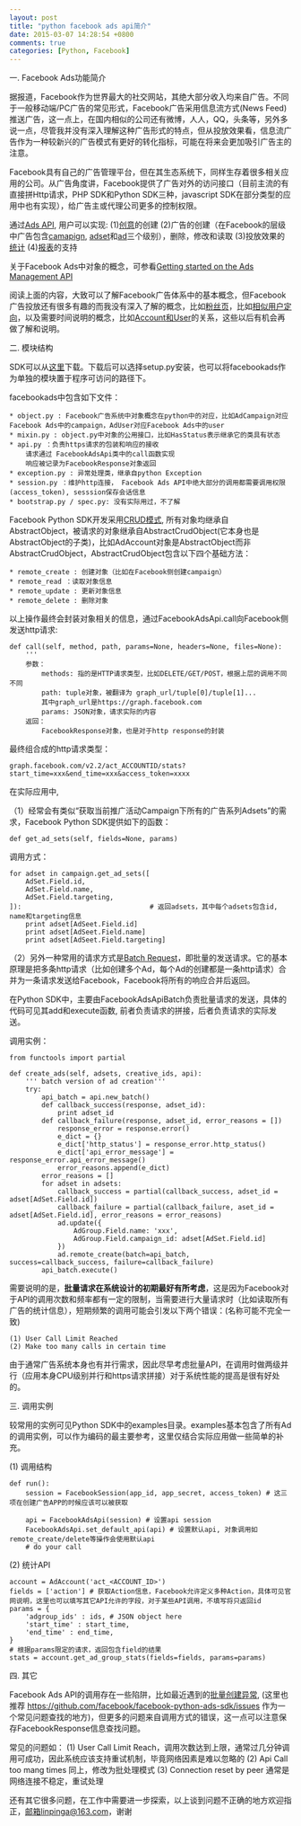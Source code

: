 ```yaml
---
layout: post
title: "python facebook ads api简介"
date: 2015-03-07 14:28:54 +0800
comments: true
categories: [Python, Facebook]
---
```


一. Facebook Ads功能简介

据报道，Facebook作为世界最大的社交网站，其绝大部分收入均来自广告。不同于一般移动端/PC广告的常见形式，Facebook广告采用信息流方式(News Feed)推送广告，这一点上，在国内相似的公司还有微博，人人，QQ，头条等，另外多说一点，尽管我并没有深入理解这种广告形式的特点，但从投放效果看，信息流广告作为一种较新兴的广告模式有更好的转化指标，可能在将来会更加吸引广告主的注意。

Facebook具有自己的广告管理平台，但在其生态系统下，同样生存着很多相关应用的公司。从广告角度讲，Facebook提供了广告对外的访问接口（目前主流的有直接拼Http请求，PHP SDK和Python SDK三种，javascript SDK在部分类型的应用中也有实现），给广告主或代理公司更多的控制权限。

通过[Ads API](https://developers.facebook.com/), 用户可以实现:
(1)[创意](https://developers.facebook.com/docs/marketing-api/adcreative/v2.2)的创建
(2)广告的创建（在Facebook的层级中广告包含[camapign](https://developers.facebook.com/docs/marketing-api/adcampaign/v2.2), [adset](https://developers.facebook.com/docs/marketing-api/adset/v2.2)和[ad](https://developers.facebook.com/docs/marketing-api/adgroup/v2.2)三个级别），删除，修改和读取
(3)投放效果的[统计](https://developers.facebook.com/docs/marketing-api/adstatistics/v2.2)
(4)[报表](https://developers.facebook.com/docs/marketing-api/adreportstats/v2.2)的支持

关于Facebook Ads中对象的概念，可参看[Getting started on the Ads Management API](https://developers.facebook.com/docs/marketing-api/getting-started)

阅读上面的内容，大致可以了解Facebook广告体系中的基本概念，但Facebook广告投放还有很多有趣的而我没有深入了解的概念，比如[粉丝页](https://www.facebook.com/pages/How-to-Make-a-fanpage/154116888814)，比如[相似用户定向](https://developers.facebook.com/docs/marketing-api/lookalike-audience-targeting/v2.2)，以及需要时间说明的概念，比如[Account和User](https://developers.facebook.com/docs/graph-api/reference/v2.2/user)的关系，这些以后有机会再做了解和说明。

二. 模块结构

SDK可以从[这里](https://github.com/facebook/facebook-python-ads-sdk)下载。下载后可以选择setup.py安装，也可以将facebookads作为单独的模块置于程序可访问的路径下。

facebookads中包含如下文件：

    * object.py : Facebook广告系统中对象概念在python中的对应，比如AdCampaign对应Facebook Ads中的campaign，AdUser对应Facebook Ads中的user
    * mixin.py : object.py中对象的公用接口，比如HasStatus表示继承它的类具有状态
    * api.py ：负责https请求的包装和响应的接收
        请求通过 FacebookAdsApi类中的call函数实现
        响应被记录为FacebookResponse对象返回
    * exception.py : 异常处理类，继承自python Exception
    * session.py ：维护http连接， Facebook Ads API中绝大部分的调用都需要调用权限(access_token), sesssion保存会话信息
    * bootstrap.py / spec.py: 没有实际用过，不了解

Facebook Python SDK开发采用[CRUD模式](https://github.com/facebook/facebook-python-ads-sdk), 所有对象均继承自AbstractObject，被请求的对象继承自AbstractCrudObject(它本身也是AbstractObject的子类)，比如AdAccount对象是AbstractObject而非AbstractCrudObject，AbstractCrudObject包含以下四个基础方法：

    * remote_create : 创建对象（比如在Facebook侧创建campaign）
    * remote_read ：读取对象信息
    * remote_update : 更新对象信息
    * remote_delete : 删除对象

以上操作最终会封装对象相关的信息，通过FacebookAdsApi.call向Facebook侧发送http请求:

    def call(self, method, path, params=None, headers=None, files=None):
        '''
        参数：
            methods: 指的是HTTP请求类型，比如DELETE/GET/POST，根据上层的调用不同不同
            path: tuple对象，被翻译为 graph_url/tuple[0]/tuple[1]...
            其中graph_url是https://graph.facebook.com
            params: JSON对象，请求实际的内容
        返回：
            FacebookResponse对象，也是对于http response的封装

最终组合成的http请求类型：
    
    graph.facebook.com/v2.2/act_ACCOUNTID/stats?start_time=xxx&end_time=xxx&access_token=xxxx

在实际应用中, 

（1）经常会有类似“获取当前推广活动Campaign下所有的广告系列Adsets”的需求，Facebook Python SDK提供如下的函数：

    def get_ad_sets(self, fields=None, params)

调用方式：

    for adset in campaign.get_ad_sets([
        AdSet.Field.id,
        AdSet.Field.name,
        AdSet.Field.targeting,
    ]):                                # 返回adsets，其中每个adsets包含id, name和targeting信息
        print adset[AdSeet.Field.id] 
        print adset[AdSeet.Field.name]
        print adset[AdSeet.Field.targeting] 

（2）另外一种常用的请求方式是[Batch Request](https://developers.facebook.com/docs/marketing-api/batch-requests)，即批量的发送请求。它的基本原理是把多条http请求（比如创建多个Ad，每个Ad的创建都是一条http请求）合并为一条请求发送给Facebook，Facebook将所有的响应合并后返回。

在Python SDK中，主要由FacebookAdsApiBatch负责批量请求的发送，具体的代码可见其add和execute函数, 前者负责请求的拼接，后者负责请求的实际发送。

调用实例：

    from functools import partial

    def create_ads(self, adsets, creative_ids, api):
        ''' batch version of ad creation'''
        try:
            api_batch = api.new_batch()
            def callback_success(response, adset_id):
                print adset_id
            def callback_failure(response, adset_id, error_reasons = [])
                response_error = response.error()
                e_dict = {}
                e_dict['http_status'] = response_error.http_status()
                e_dict['api_error_message'] = response_error.api_error_message()
                error_reasons.append(e_dict)
            error_reasons = []
            for adset in adsets:
                callback_success = partial(callback_success, adset_id = adset[AdSet.Field.id])
                callback_failure = partial(callback_failure, aset_id = adset[AdSet.Field.id], error_reasons = error_reasons)
                ad.update({
                    AdGroup.Field.name: 'xxx',
                    AdGroup.Field.campaign_id: adset[AdSet.Field.id]
                })
                ad.remote_create(batch=api_batch, success=callback_success, failure=callback_failure)
            api_batch.execute()

需要说明的是，**批量请求在系统设计的初期最好有所考虑**，这是因为Facebook对于API的调用次数和频率都有一定的限制，当需要进行大量请求时（比如读取所有广告的统计信息），短期频繁的调用可能会引发以下两个错误：(名称可能不完全一致)

    (1) User Call Limit Reached
    (2) Make too many calls in certain time

由于通常广告系统本身也有并行需求，因此尽早考虑批量API，在调用时做两级并行（应用本身CPU级别并行和https请求拼接）对于系统性能的提高是很有好处的。

三. 调用实例

较常用的实例可见Python SDK中的examples目录。examples基本包含了所有Ad的调用实例，可以作为编码的最主要参考，这里仅结合实际应用做一些简单的补充。

(1) 调用结构

    def run():
        session = FacebookSession(app_id, app_secret, access_token) # 这三项在创建广告APP的时候应该可以被获取
        
        api = FacebookAdsApi(session) # 设置api session
        FacebookAdsApi.set_default_api(api) # 设置默认api, 对象调用如remote_create/delete等操作会使用默认api
        # do your call

(2) 统计API

    account = AdAccount('act_<ACCOUNT_ID>')
    fields = ['action'] # 获取Action信息，Facebook允许定义多种Action，具体可见官网说明，这里也可以填写其它API允许的字段，对于某些API调用，不填写将只返回id
    params = {
        'adgroup_ids' : ids, # JSON object here
        'start_time' : start_time,
        'end_time' : end_time,
    }
    # 根据params限定的请求，返回包含field的结果
    stats = account.get_ad_group_stats(fields=fields, params=params) 

四. 其它

Facebook Ads API的调用存在一些陷阱，比如最近遇到的[批量创建异常](https://github.com/facebook/facebook-python-ads-sdk/issues/35), (这里也推荐 https://github.com/facebook/facebook-python-ads-sdk/issues 作为一个常见问题查找的地方)，但更多的问题来自调用方式的错误，这一点可以注意保存FacebookResponse信息查找问题。

常见的问题如：
    (1) User Call Limit Reach，调用次数达到上限，通常过几分钟调用可成功，因此系统应该支持重试机制，毕竟网络因素是难以忽略的
    (2) Api Call too mang times 同上，修改为批处理模式
    (3) Connection reset by peer 通常是网络连接不稳定，重试处理

还有其它很多问题，在工作中需要进一步探索，以上谈到问题不正确的地方欢迎指正，邮箱linpinga@163.com，谢谢


